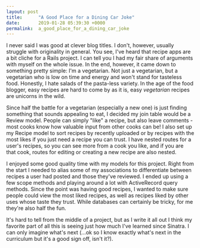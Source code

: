 ```yaml
---
layout: post
title:      "A Good Place for a Dining Car Joke"
date:       2019-01-28 05:39:30 +0000
permalink:  a_good_place_for_a_dining_car_joke
---
```



I never said I was good at clever blog titles. I don't, however, usually struggle with originality in general. You see, I've heard that recipe apps are a bit cliche for a Rails project. I can tell you I had my fair share of arguments with myself on the whole issue. In the end, however, it came down to something pretty simple: I'm a vegetarian. Not just a vegetarian, but a vegetarian who is low on time and energy and won't stand for tasteless food. Honestly, I hate salads of the pasta-less variety. In the age of the food blogger, easy recipes are hard to come by as it is, easy *vegetarian* recipes are unicorns in the wild.

Since half the battle for a vegetarian (especially a new one) is just finding something that sounds appealing to eat, I decided my join table would be a Review model. People can simply "like" a recipe, but also leave comments - most cooks know how valuable input from other cooks can be! I also set up my Recipe model to sort recipes by recently uploaded or by recipes with the most likes if you just need a recipe you can trust. I have nested routes for a user's recipes, so you can see more from a cook you like, and if you are that cook, routes for editing or creating a new recipe are also nested.

I enjoyed some good quality time with my models for this project. Right from the start I needed to alias some of my associations to differentiate between recipes a user had posted and those they've reviewed. I ended up using a few scope methods and playing around a lot with ActiveRecord query methods. Since the point was having good recipes, I wanted to make sure people could view the most liked recipes, as well as recipes liked by other uses whose taste they trust. While databases can certainly be tricky, for me they're also half the fun.

It's hard to tell from the middle of a project, but as I write it all out I think my favorite part of all this is seeing just how much I've learned since Sinatra. I can only imagine what's next (...ok so I know exactly what's next in the curriculum but it's a good sign off, isn't it?).
